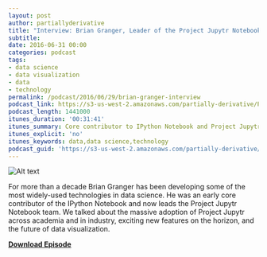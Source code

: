 ```yaml
---
layout: post
author: partiallyderivative
title: "Interview: Brian Granger, Leader of the Project Jupytr Notebook Team"
subtitle: 
date: 2016-06-31 00:00
categories: podcast
tags:
- data science
- data visualization
- data
- technology
permalink: /podcast/2016/06/29/brian-granger-interview
podcast_link: https://s3-us-west-2.amazonaws.com/partially-derivative/Partially_Derivative_Anil_Dash.mp3
podcast_length: 1441000
itunes_duration: '00:31:41'
itunes_summary: Core contributor to IPython Notebook and Project Jupytr
itunes_explicit: 'no'
itunes_keywords: data,data science,technology
podcast_guid: 'https://s3-us-west-2.amazonaws.com/partially-derivative/Partially_Derivative_Anil_Dash.mp3'
---
```


![Alt text](http://farm4.static.flickr.com/3084/2444241185_7fdf6962bf.jpg)

For more than a decade Brian Granger has been developing some of the most widely-used technologies in data science. He was an early core contributor of the IPython Notebook and now leads the Project Jupytr Notebook team. We talked about the massive adoption of Project Jupytr across academia and in industry, exciting new features on the horizon, and the future of data visualization.       

[**Download Episode**](https://s3-us-west-2.amazonaws.com/partially-derivative/Partially_Derivative_Anil_Dash.mp3)